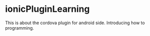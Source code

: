 # ionicPluginLearning
This is about the cordova plugin for android side. Introducing how to programming. 
